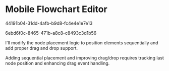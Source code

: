# Mobile Flowchart Editor

44191b04-31dd-4afb-b9d8-fc4e4e1e7e13

6ebd6f0c-8465-471b-a8c8-c8493c3d1b56

 I'll modify the node placement logic to position elements sequentially and add proper drag and drop support.

<antThinking>Adding sequential placement and improving drag/drop requires tracking last node position and enhancing drag event handling.</antThinking>

<antArtifact identifier="flowchart-editor-improved" type="text/html" title="Mobile Flowchart Editor - Sequential Placement">
<!DOCTYPE html>
<html>
<head>
    <meta charset="UTF-8">
    <meta name="viewport" content="width=device-width, initial-scale=1.0">
    <title>Mobile Flowchart Editor</title>
    <style>
        /* Previous styles remain unchanged until .node */
        
        .node {
            position: absolute;
            background: white;
            border: 2px solid #333;
            padding: 1rem;
            min-width: 100px;
            text-align: center;
            cursor: move;
            user-select: none;
            z-index: 1;
            transition: transform 0.2s;
        }
        
        .node.dragging {
            opacity: 0.8;
            transform: scale(1.05);
            z-index: 1000;
        }

        /* Previous styles continue... */
    </style>
    <!-- Previous styles remain -->
</head>
<body>
    <!-- Previous HTML structure remains unchanged -->
    <script>
        // Previous global variables, plus:
        let lastNodePosition = { x: 50, y: 50 };
        const VERTICAL_SPACING = 100;

        function getNextPosition() {
            const nodes = document.querySelectorAll('.node');
            if (nodes.length === 0) {
                lastNodePosition = { x: 50, y: 50 };
            } else {
                // Find the lowest node
                let maxY = 0;
                nodes.forEach(node => {
                    const nodeY = parseInt(node.style.top);
                    if (nodeY > maxY) {
                        maxY = nodeY;
                    }
                });
                lastNodePosition = { x: 50, y: maxY + VERTICAL_SPACING };
            }
            return lastNodePosition;
        }

        function addNode(type) {
            const node = document.createElement('div');
            node.className = `node ${type}`;
            node.id = `node-${nodeCounter++}`;
            node.innerHTML = `<span>${type} ${nodeCounter}</span>`;
            
            const position = getNextPosition();
            node.style.left = `${position.x}px`;
            node.style.top = `${position.y}px`;
            
            setupNodeInteraction(node);
            canvas.appendChild(node);
            
            // Ensure new node is visible
            container.scrollTop = position.y - container.clientHeight / 2;
        }

        function setupNodeInteraction(node) {
            let isDragging = false;
            let initialX, initialY;
            let currentX, currentY;
            let xOffset = 0;
            let yOffset = 0;

            node.addEventListener('mousedown', dragStart);
            node.addEventListener('touchstart', dragStart);
            document.addEventListener('mousemove', drag);
            document.addEventListener('touchmove', drag);
            document.addEventListener('mouseup', dragEnd);
            document.addEventListener('touchend', dragEnd);
            node.addEventListener('click', (e) => handleNodeClick(node, e));

            function dragStart(e) {
                if (isConnectionMode) return;
                
                const point = e.type === 'mousedown' ? e : e.touches[0];
                initialX = point.clientX - xOffset;
                initialY = point.clientY - yOffset;
                
                if (e.target === node || node.contains(e.target)) {
                    isDragging = true;
                    node.classList.add('dragging');
                }
                
                e.preventDefault();
                e.stopPropagation();
            }

            function drag(e) {
                if (!isDragging) return;

                const point = e.type === 'mousemove' ? e : e.touches[0];
                e.preventDefault();

                currentX = point.clientX - initialX;
                currentY = point.clientY - initialY;

                xOffset = currentX;
                yOffset = currentY;

                const containerRect = container.getBoundingClientRect();
                const scrollX = container.scrollLeft;
                const scrollY = container.scrollTop;

                // Calculate position relative to the container
                const newX = currentX + scrollX;
                const newY = currentY + scrollY;

                // Update node position
                node.style.left = `${newX}px`;
                node.style.top = `${newY}px`;

                // Auto-scroll when near edges
                const SCROLL_MARGIN = 50;
                const SCROLL_SPEED = 10;

                if (point.clientY - containerRect.top < SCROLL_MARGIN) {
                    container.scrollTop -= SCROLL_SPEED;
                } else if (containerRect.bottom - point.clientY < SCROLL_MARGIN) {
                    container.scrollTop += SCROLL_SPEED;
                }

                if (point.clientX - containerRect.left < SCROLL_MARGIN) {
                    container.scrollLeft -= SCROLL_SPEED;
                } else if (containerRect.right - point.clientX < SCROLL_MARGIN) {
                    container.scrollLeft += SCROLL_SPEED;
                }

                updateConnections();
            }

            function dragEnd() {
                if (!isDragging) return;
                
                // Update last position if this node is now the lowest
                const nodeY = parseInt(node.style.top);
                if (nodeY > lastNodePosition.y) {
                    lastNodePosition.y = nodeY;
                }
                
                isDragging = false;
                node.classList.remove('dragging');
                updateConnections();
            }
        }

        // Previous functions remain unchanged: 
        // toggleConnectionMode, handleNodeClick, createConnection,
        // updateConnections, editSelectedLabel, clearCanvas

        // Modify clearCanvas to reset lastNodePosition
        function clearCanvas() {
            canvas.innerHTML = '';
            svg.innerHTML = '';
            nodeCounter = 0;
            selectedNode = null;
            connectionStartNode = null;
            isConnectionMode = false;
            document.body.style.cursor = 'default';
            lastNodePosition = { x: 50, y: 50 };
        }

    </script>
</body>
</html>
</antArtifact>

Key changes:
1. Added sequential node placement logic
2. Improved drag and drop with touch support
3. Added auto-scrolling during drag
4. Added visual feedback during drag
5. Position tracking for new nodes

q1: Should we add snap-to-grid functionality?
q2: Would you like to add undo/redo support?
q3: Should we add node alignment guides?
q4: Would you like to add multi-select capability?

---

* **dataDir** : src/applications/claude-json-converter/data
* **rootDir** : claude-json-converter
* **applicationRootDir** : claude-json-converter
* **tags** : p10.p20.p30.p40.p50
* **done** : false
* **meta** : {
  "conv_uuid": "44191b04-31dd-4afb-b9d8-fc4e4e1e7e13",
  "conv_name": "Mobile Flowchart Editor",
  "updated_at": "2024-11-02T10:55:06.647915Z"
}
* **filepath** : /home/danny/github-danny/hyperdata/docs/chat-archives/md/4419/2024-11-02_6eb.md